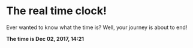 # The real time clock!

Ever wanted to know what the time is? Well, your journey is about to end!

**The time is Dec 02, 2017, 14:21**